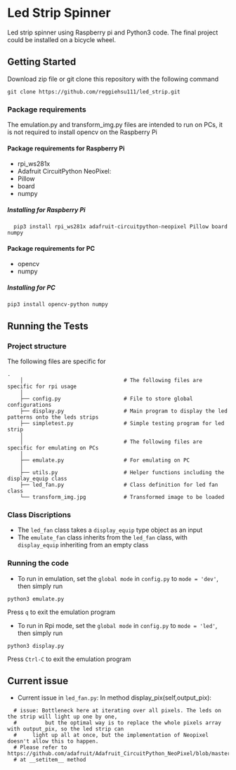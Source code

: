 # Led Strip Spinner
Led strip spinner using Raspberry pi and Python3 code. The final project could be installed on a bicycle wheel.

## Getting Started
Download zip file or git clone this repository with the following command
```
git clone https://github.com/reggiehsu111/led_strip.git
```

### Package requirements
The emulation.py and transform_img.py files are intended to run on PCs, it is not required to install opencv on the Raspberry Pi

#### Package requirements for Raspberry Pi
  - rpi_ws281x
  - Adafruit CircuitPython NeoPixel:
  - Pillow
  - board
  - numpy
  
##### Installing for Raspberry Pi
  ```
    pip3 install rpi_ws281x adafruit-circuitpython-neopixel Pillow board numpy
  ```
    
#### Package requirements for PC
  - opencv
  - numpy
  
##### Installing for PC
  ```
  pip3 install opencv-python numpy
  ```
  
## Running the Tests
### Project structure
The following files are specific for 
```
.
    │                                # The following files are specific for rpi usage
    │
    ├── config.py                    # File to store global configurations
    ├── display.py                   # Main program to display the led patterns onto the leds strips
    ├── simpletest.py                # Simple testing program for led strip 
    │
    │                                # The following files are specific for emulating on PCs
    │
    ├── emulate.py                   # For emulating on PC
    │
    ├── utils.py                     # Helper functions including the display_equip class
    ├── led_fan.py                   # Class definition for led fan class
    └── transform_img.jpg            # Transformed image to be loaded
```

### Class Discriptions
  - The ```led_fan``` class takes a ```display_equip``` type object as an input
  - The ```emulate_fan``` class inherits from the ```led_fan``` class, with ```display_equip``` inheriting from an empty class
  
### Running the code
  - To run in emulation, set the ```global mode``` in ```config.py``` to ```mode = 'dev'```, then simply run
  ```
  python3 emulate.py
  ```
  Press ```q``` to exit the emulation program
  
  - To run in Rpi mode, set the ```global mode``` in ```config.py``` to ```mode = 'led'```, then simply run
  ```
  python3 display.py
  ```
  Press ```Ctrl-C``` to exit the emulation program
  
## Current issue
  - Current issue in ```led_fan.py```:
    In method display_pix(self,output_pix):
  ```
    # issue: Bottleneck here at iterating over all pixels. The leds on the strip will light up one by one, 
	#   	  but the optimal way is to replace the whole pixels array with output_pix, so the led strip can 
	# 	  light up all at once, but the implementation of Neopixel doesn't allow this to happen.
	# Please refer to https://github.com/adafruit/Adafruit_CircuitPython_NeoPixel/blob/master/neopixel.py
	# at __setitem__ method
  ```
